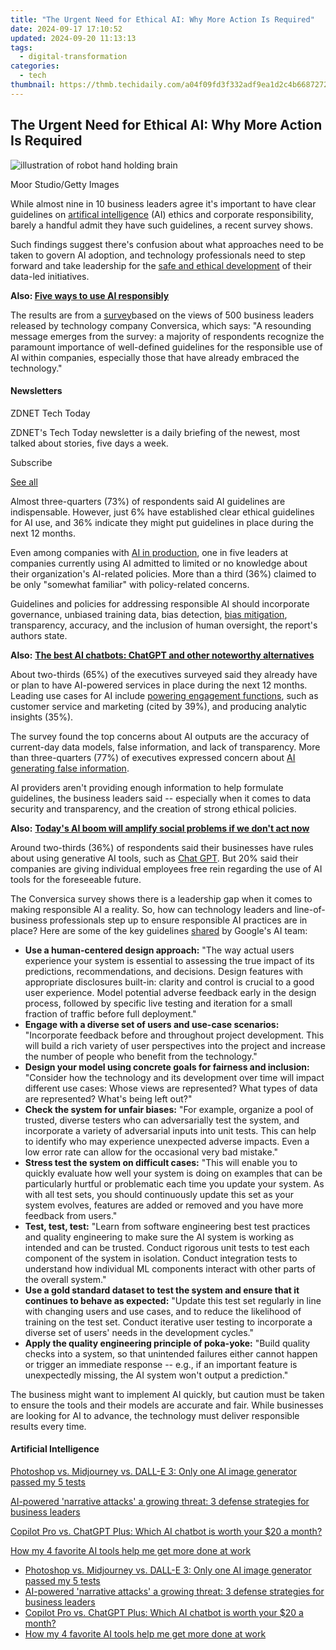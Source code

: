 ```yaml
---
title: "The Urgent Need for Ethical AI: Why More Action Is Required"
date: 2024-09-17 17:10:52
updated: 2024-09-20 11:13:13
tags:
  - digital-transformation
categories:
  - tech
thumbnail: https://thmb.techidaily.com/a04f09fd3f332adf9ea1d2c4b6687272d88f08a364f88560f34c633d621d6cbc.jpg
---
```


## The Urgent Need for Ethical AI: Why More Action Is Required

![illustration of robot hand holding brain](https://www.zdnet.com/a/img/resize/b8c55c6667780aaa1ebd2c5fc58837bbb260f8c3/2023/08/28/f756a27d-cfda-41d2-be72-09a659962fdc/gettyimages-1461110089.jpg?auto=webp&width=1280)

Moor Studio/Getty Images

While almost nine in 10 business leaders agree it's important to have clear guidelines on [artifical intelligence](https://www.zdnet.com/article/what-is-ai-heres-everything-you-need-to-know-about-artificial-intelligence/) (AI) ethics and corporate responsibility, barely a handful admit they have such guidelines, a recent survey shows. 

Such findings suggest there's confusion about what approaches need to be taken to govern AI adoption, and technology professionals need to step forward and take leadership for the [safe and ethical development](https://www.zdnet.com/article/ethics-of-ai-the-benefits-and-risks-of-artificial-intelligence/) of their data-led initiatives. 

**Also: [Five ways to use AI responsibly](https://www.zdnet.com/article/five-ways-to-use-ai-responsibly/)**

The results are from a [survey](https://www.conversica.com/conversation-automation-resources/report/ai-ethics-survey/)based on the views of 500 business leaders released by technology company Conversica, which says: "A resounding message emerges from the survey: a majority of respondents recognize the paramount importance of well-defined guidelines for the responsible use of AI within companies, especially those that have already embraced the technology." 

#### Newsletters

ZDNET Tech Today

ZDNET's Tech Today newsletter is a daily briefing of the newest, most talked about stories, five days a week.

 Subscribe

[See all](https://www.zdnet.com/newsletters/)

Almost three-quarters (73%) of respondents said AI guidelines are indispensable. However, just 6% have established clear ethical guidelines for AI use, and 36% indicate they might put guidelines in place during the next 12 months.

Even among companies with [AI in production](https://www.zdnet.com/article/ahead-of-ai-this-other-technology-wave-is-sweeping-in-fast/), one in five leaders at companies currently using AI admitted to limited or no knowledge about their organization's AI-related policies. More than a third (36%) claimed to be only "somewhat familiar" with policy-related concerns.

Guidelines and policies for addressing responsible AI should incorporate governance, unbiased training data, bias detection, [bias mitigation](https://www.zdnet.com/article/ai-safety-and-bias-untangling-the-complex-chain-of-ai-training/), transparency, accuracy, and the inclusion of human oversight, the report's authors state.

**Also:** [**The best AI chatbots: ChatGPT and other noteworthy alternatives**](https://www.zdnet.com/article/best-ai-chatbot/)

About two-thirds (65%) of the executives surveyed said they already have or plan to have AI-powered services in place during the next 12 months. Leading use cases for AI include [powering engagement functions](https://www.zdnet.com/article/ai-bots-could-soon-become-your-new-customer-service-agent/), such as customer service and marketing (cited by 39%), and producing analytic insights (35%).

The survey found the top concerns about AI outputs are the accuracy of current-day data models, false information, and lack of transparency. More than three-quarters (77%) of executives expressed concern about [AI generating false information](https://www.zdnet.com/article/could-someone-falsely-accuse-you-of-using-ai-generated-text-this-could-be-why/).

AI providers aren't providing enough information to help formulate guidelines, the business leaders said -- especially when it comes to data security and transparency, and the creation of strong ethical policies. 

**Also:** [**Today's AI boom will amplify social problems if we don't act now**](https://www.zdnet.com/article/todays-ai-boom-will-amplify-social-problems-if-we-dont-act-now-says-ai-ethicist/)

Around two-thirds (36%) of respondents said their businesses have rules about using generative AI tools, such as [Chat GPT](https://www.zdnet.com/article/how-to-use-chatgpt/). But 20% said their companies are giving individual employees free rein regarding the use of AI tools for the foreseeable future.

The Conversica survey shows there is a leadership gap when it comes to making responsible AI a reality. So, how can technology leaders and line-of-business professionals step up to ensure responsible AI practices are in place? Here are some of the key guidelines [shared](https://ai.google/responsibility/responsible-ai-practices/) by Google's AI team:

* **Use a human-centered design approach:** "The way actual users experience your system is essential to assessing the true impact of its predictions, recommendations, and decisions. Design features with appropriate disclosures built-in: clarity and control is crucial to a good user experience. Model potential adverse feedback early in the design process, followed by specific live testing and iteration for a small fraction of traffic before full deployment."
* **Engage with a diverse set of users and use-case scenarios:** "Incorporate feedback before and throughout project development. This will build a rich variety of user perspectives into the project and increase the number of people who benefit from the technology."
* **Design your model using concrete goals for fairness and inclusion:** "Consider how the technology and its development over time will impact different use cases: Whose views are represented? What types of data are represented? What's being left out?"
* **Check the system for unfair biases:** "For example, organize a pool of trusted, diverse testers who can adversarially test the system, and incorporate a variety of adversarial inputs into unit tests. This can help to identify who may experience unexpected adverse impacts. Even a low error rate can allow for the occasional very bad mistake."
* **Stress test the system on difficult cases:** "This will enable you to quickly evaluate how well your system is doing on examples that can be particularly hurtful or problematic each time you update your system. As with all test sets, you should continuously update this set as your system evolves, features are added or removed and you have more feedback from users."
* **Test, test, test:** "Learn from software engineering best test practices and quality engineering to make sure the AI system is working as intended and can be trusted. Conduct rigorous unit tests to test each component of the system in isolation. Conduct integration tests to understand how individual ML components interact with other parts of the overall system."
* **Use a gold standard dataset to test the system and ensure that it continues to behave as expected:** "Update this test set regularly in line with changing users and use cases, and to reduce the likelihood of training on the test set. Conduct iterative user testing to incorporate a diverse set of users' needs in the development cycles."
* **Apply the quality engineering principle of poka-yoke:** "Build quality checks into a system, so that unintended failures either cannot happen or trigger an immediate response -- e.g., if an important feature is unexpectedly missing, the AI system won't output a prediction."

The business might want to implement AI quickly, but caution must be taken to ensure the tools and their models are accurate and fair. While businesses are looking for AI to advance, the technology must deliver responsible results every time. 

#### Artificial Intelligence

[Photoshop vs. Midjourney vs. DALL-E 3: Only one AI image generator passed my 5 tests](https://www.zdnet.com/article/is-photoshops-new-text-to-image-as-good-as-midjourney-and-dall-e-we-test-it-and-see/ "Photoshop vs. Midjourney vs. DALL-E 3: Only one AI image generator passed my 5 tests")

[AI-powered 'narrative attacks' a growing threat: 3 defense strategies for business leaders](https://www.zdnet.com/article/ai-powered-narrative-attacks-a-growing-threat-3-defense-strategies-for-business-leaders/ "AI-powered 'narrative attacks' a growing threat: 3 defense strategies for business leaders")

[Copilot Pro vs. ChatGPT Plus: Which AI chatbot is worth your $20 a month?](https://www.zdnet.com/article/copilot-pro-vs-chatgpt-plus-which-is-ai-chatbot-is-worth-your-20-a-month/ "Copilot Pro vs. ChatGPT Plus: Which AI chatbot is worth your $20 a month?")

[How my 4 favorite AI tools help me get more done at work](https://www.zdnet.com/article/how-my-4-favorite-ai-tools-help-me-get-more-done-at-work/ "How my 4 favorite AI tools help me get more done at work")

* [Photoshop vs. Midjourney vs. DALL-E 3: Only one AI image generator passed my 5 tests](https://www.zdnet.com/article/is-photoshops-new-text-to-image-as-good-as-midjourney-and-dall-e-we-test-it-and-see/ "Photoshop vs. Midjourney vs. DALL-E 3: Only one AI image generator passed my 5 tests")
* [AI-powered 'narrative attacks' a growing threat: 3 defense strategies for business leaders](https://www.zdnet.com/article/ai-powered-narrative-attacks-a-growing-threat-3-defense-strategies-for-business-leaders/ "AI-powered 'narrative attacks' a growing threat: 3 defense strategies for business leaders")
* [Copilot Pro vs. ChatGPT Plus: Which AI chatbot is worth your $20 a month?](https://www.zdnet.com/article/copilot-pro-vs-chatgpt-plus-which-is-ai-chatbot-is-worth-your-20-a-month/ "Copilot Pro vs. ChatGPT Plus: Which AI chatbot is worth your $20 a month?")
* [How my 4 favorite AI tools help me get more done at work](https://www.zdnet.com/article/how-my-4-favorite-ai-tools-help-me-get-more-done-at-work/ "How my 4 favorite AI tools help me get more done at work")

<ins class="adsbygoogle"
     style="display:block"
     data-ad-format="autorelaxed"
     data-ad-client="ca-pub-7571918770474297"
     data-ad-slot="1223367746"></ins>



<ins class="adsbygoogle"
     style="display:block"
     data-ad-client="ca-pub-7571918770474297"
     data-ad-slot="8358498916"
     data-ad-format="auto"
     data-full-width-responsive="true"></ins>
